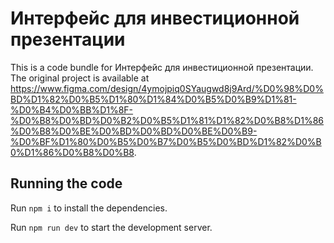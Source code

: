 
  # Интерфейс для инвестиционной презентации

  This is a code bundle for Интерфейс для инвестиционной презентации. The original project is available at https://www.figma.com/design/4ymojpiq0SYaugwd8j9Ard/%D0%98%D0%BD%D1%82%D0%B5%D1%80%D1%84%D0%B5%D0%B9%D1%81-%D0%B4%D0%BB%D1%8F-%D0%B8%D0%BD%D0%B2%D0%B5%D1%81%D1%82%D0%B8%D1%86%D0%B8%D0%BE%D0%BD%D0%BD%D0%BE%D0%B9-%D0%BF%D1%80%D0%B5%D0%B7%D0%B5%D0%BD%D1%82%D0%B0%D1%86%D0%B8%D0%B8.

  ## Running the code

  Run `npm i` to install the dependencies.

  Run `npm run dev` to start the development server.
  
